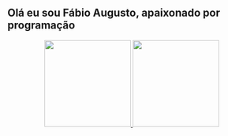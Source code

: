 ## Olá eu sou Fábio Augusto, apaixonado por programação

<div align="center">
  <a href="https://github.com/fabioIA">
  <img height="175em" src="https://github-readme-stats.vercel.app/api?username=fabioIA&show_icons=true&theme=dark&include_all_commits=true&count_private=true"/>
  <img height="175em" src="https://github-readme-stats.vercel.app/api/top-langs/?username=fabioIA&layout=compact&langs_count=7&theme=dark"/>
</div>
